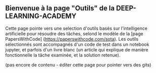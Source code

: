 ## Bienvenue à la page "Outils" de la DEEP-LEARNING-ACADEMY

Cette page pointe vers une selection d'outils basés sur l'intelligence artificielle pour résoudre des tâches, selond le modèle de la  [page PapersWithCode] (https://paperswithcode.com/sota). Les outils sélectionnés sont accompagnés d'un code de test dans un notebook jupyter, et parfois d'un livre blanc (un article qui explique de manière fonctionnelle la tâche examinée, et la solution retenue). 

(pas encore de contenu - éditer cette page pour pointer vers des gits)
